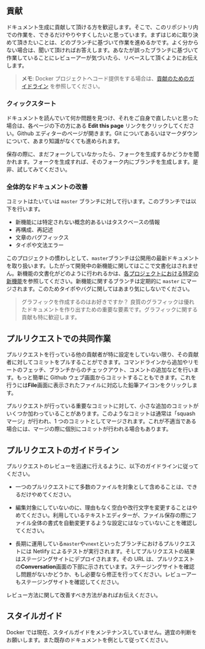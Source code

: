 ## 貢献

ドキュメント生成に貢献して頂ける方を歓迎します。そこで、このリポジトリ内での作業を、できるだけやりやすくしたいと思っています。まずはじめに取り決めて頂きたいことは、どのブランチに基づいて作業を進めるかです。よく分からない場合は、聞いて頂ければお答えします。あなたが誤ったブランチに基づいて作業していることにレビューアーが気づいたら、リベースして頂くようにお伝えします。

>**メモ**: Docker プロジェクトへコード提供をする場合は、[貢献のためのガイドライン](/opensource/index.md) を参照してください。

### クィックスタート

ドキュメントを読んでいて何か問題を見つけ、それをご自身で直したいと思った場合は、各ページの下の方にある **Edit this page** リンクをクリックしてください。Github エディターのページが開きます。Git についてあるいはマークダウンについて、あまり知識がなくても進められます。

保存の際に、まだフォークしていなかったら、フォークを生成するかどうかを聞かれます。フォークを生成すれば、そのフォーク内にブランチを生成します。是非、試してみてください。

### 全体的なドキュメントの改善

コミットはたいていは `master` ブランチに対して行います。このブランチでは以下を行います。

- 新機能には特定されない概念的あるいはタスクベースの情報
- 再構成、再記述
- 文章のバグフィックス
- タイポや文法エラー

このプロジェクトの慣わしとして、`master`ブランチは公開用の最新ドキュメントを取り扱います。したがって開発中の新機能に関してはここで文書化はされません。新機能の文書化がどのように行われるかは、[各プロジェクトにおける特定の新機能](#specific-new-features-for-a-project)を参照してください。新機能に関するブランチは定期的に `master` にマージされます。このためタイポやバグに関してはあまり気にしないでください。

>グラフィックを作成するのはお好きですか？ 良質のグラフィックは優れたドキュメントを作り出すための重要な要素です。グラフィックに関する貢献も特に歓迎します。

## プルリクエストでの共同作業

プルリクエストを行っている他の貢献者が特に設定をしていない限り、その貢献者に対してコミットをプルすることができます。コマンドラインから追加やリモートのフェッチ、ブランチからのチェックアウト、コメントの追加などを行います。もっと簡単に Github ウェブ画面からコミットすることもできます。これを行うには**File**画面に表示されたファイルに対応した鉛筆アイコンをクリックします。

プルリクエストが行っている重要なコミットに対して、小さな追加のコミットがいくつか加わっていることがあります。このようなコミットは通常は「squashマージ」が行われ、1 つのコミットとしてマージされます。これが不適当である場合には、マージの際に個別にコミットが行われる場合もあります。

## プルリクエストのガイドライン

プルリクエストのレビューを迅速に行えるように、以下のガイドラインに従ってください。

- 一つのプルリクエストにて多数のファイルを対象として含めることは、できるだけやめてください。

- 編集対象にしていないのに、理由もなく空白や改行文字を変更することはやめてください。利用しているテキストエディターが、ファイル保存の際にファイル全体の書式を自動変更するような設定にはなっていないことを確認してください。

- 長期に運用している`master`や`vnext`といったブランチにおけるプルリクエストには Netlify によるテストが実行されます。そしてプルリクエストの結果はステージングサイトにデプロイされます。その URL は、プルリクエストの**Conversation**画面の下部に示されています。ステージングサイトを確認し問題がないかどうか、もし必要なら修正を行ってください。レビューアーもステージングサイトを確認してください。

レビュー方法に関して改善すべき方法があればお伝えください。

## スタイルガイド

Docker では現在、スタイルガイドをメンテナンスしていません。適宜の判断をお願いします。また既存のドキュメントを例として従ってください。
